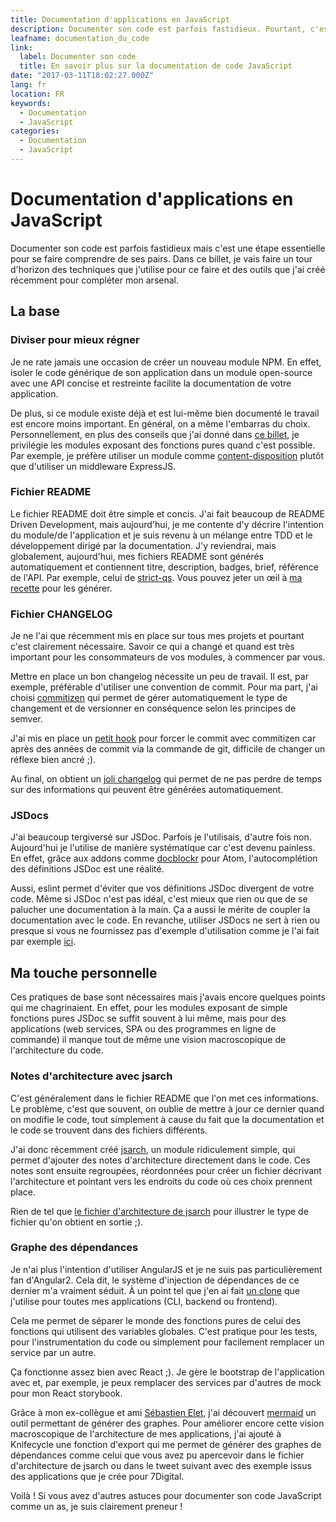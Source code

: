 ```yaml
---
title: Documentation d'applications en JavaScript
description: Documenter son code est parfois fastidieux. Pourtant, c'est une nécessité. Petit retour d'expérience sur les techniques et outils que j'utilise.
leafname: documentation_du_code
link:
  label: Documenter son code
  title: En savoir plus sur la documentation de code JavaScript
date: "2017-03-11T18:02:27.000Z"
lang: fr
location: FR
keywords:
  - Documentation
  - JavaScript
categories:
  - Documentation
  - JavaScript
---
```


# Documentation d'applications en JavaScript

Documenter son code est parfois fastidieux mais c'est une étape essentielle pour se faire comprendre de ses pairs. Dans ce billet, je vais faire un tour d'horizon des techniques que j'utilise pour ce faire et des outils que j'ai créé récemment pour compléter mon arsenal.

## La base

### Diviser pour mieux régner

Je ne rate jamais une occasion de créer un nouveau module NPM. En effet, isoler le code générique de son application dans un module open-source avec une API concise et restreinte facilite la documentation de votre application.

De plus, si ce module existe déjà et est lui-même bien documenté le travail est encore moins important. En général, on a même l'embarras du choix. Personnellement, en plus des conseils que j'ai donné dans [ce billet](./choisir_module_nodejs), je privilégie les modules exposant des fonctions pures quand c'est possible. Par exemple, je préfère utiliser un module comme [content-disposition](https://github.com/jshttp/content-disposition) plutôt que d'utiliser un middleware ExpressJS.

### Fichier README

Le fichier README doit être simple et concis. J'ai fait beaucoup de README Driven Development, mais aujourd'hui, je me contente d'y décrire l'intention du module/de l'application et je suis revenu à un mélange entre TDD et le développement dirigé par la documentation. J'y reviendrai, mais globalement, aujourd'hui, mes fichiers README sont générés automatiquement et contiennent titre, description, badges, brief, référence de l'API. Par exemple, celui de [strict-qs](https://github.com/nfroidure/strict-qs). Vous pouvez jeter un œil à [ma recette](https://github.com/nfroidure/metapak-nfroidure/tree/master/src/readme) pour les générer.

### Fichier CHANGELOG

Je ne l'ai que récemment mis en place sur tous mes projets et pourtant c'est clairement nécessaire. Savoir ce qui a changé et quand est très important pour les consommateurs de vos modules, à commencer par vous.

Mettre en place un bon changelog nécessite un peu de travail. Il est, par exemple, préférable d'utiliser une convention de commit. Pour ma part, j'ai choisi [commitizen](https://www.npmjs.com/package/commitizen) qui permet de gérer automatiquement le type de changement et de versionner en conséquence selon les principes de semver.

J'ai mis en place un [petit hook](https://github.com/nfroidure/metapak-nfroidure/blob/master/src/%5Fcommon/hooks.js#L3-L13) pour forcer le commit avec commitizen car après des années de commit via la commande de git, difficile de changer un réflexe bien ancré ;).

Au final, on obtient un [joli changelog](https://github.com/nfroidure/knifecycle/blob/master/CHANGELOG.md) qui permet de ne pas perdre de temps sur des informations qui peuvent être générées automatiquement.

### JSDocs

J'ai beaucoup tergiversé sur JSDoc. Parfois je l'utilisais, d'autre fois non. Aujourd'hui je l'utilise de manière systématique car c'est devenu painless. En effet, grâce aux addons comme [docblockr](https://atom.io/packages/docblockr) pour Atom, l'autocomplétion des définitions JSDoc est une réalité.

Aussi, eslint permet d'éviter que vos définitions JSDoc divergent de votre code. Même si JSDoc n'est pas idéal, c'est mieux que rien ou que de se palucher une documentation à la main. Ça a aussi le mérite de coupler la documentation avec le code. En revanche, utiliser JSDocs ne sert à rien ou presque si vous ne fournissez pas d'exemple d'utilisation comme je l'ai fait par exemple [ici](https://github.com/nfroidure/knifecycle/blob/d78ecd3d58f7b1f1a95cb7e8800d0a06ff657530/src/index.js#L77-L100).

## Ma touche personnelle

Ces pratiques de base sont nécessaires mais j'avais encore quelques points qui me chagrinaient. En effet, pour les modules exposant de simple fonctions pures JSDoc se suffit souvent à lui même, mais pour des applications (web services, SPA ou des programmes en ligne de commande) il manque tout de même une vision macroscopique de l'architecture du code.

### Notes d'architecture avec jsarch

C'est généralement dans le fichier README que l'on met ces informations. Le problème, c'est que souvent, on oublie de mettre à jour ce dernier quand on modifie le code, tout simplement à cause du fait que la documentation et le code se trouvent dans des fichiers différents.

J'ai donc récemment créé [jsarch](https://github.com/nfroidure/jsarch), un module ridiculement simple, qui permet d'ajouter des notes d'architecture directement dans le code. Ces notes sont ensuite regroupées, réordonnées pour créer un fichier décrivant l'architecture et pointant vers les endroits du code où ces choix prennent place.

Rien de tel que [le fichier d'architecture de jsarch](https://github.com/nfroidure/jsarch/blob/master/ARCHITECTURE.md) pour illustrer le type de fichier qu'on obtient en sortie ;).

### Graphe des dépendances

Je n'ai plus l'intention d'utiliser AngularJS et je ne suis pas particulièrement fan d'Angular2\. Cela dit, le système d'injection de dépendances de ce dernier m'a vraiment séduit. À un point tel que j'en ai fait [un clone](https://github.com/nfroidure/knifecycle) que j'utilise pour toutes mes applications (CLI, backend ou frontend).

Cela me permet de séparer le monde des fonctions pures de celui des fonctions qui utilisent des variables globales. C'est pratique pour les tests, pour l'instrumentation du code ou simplement pour facilement remplacer un service par un autre.

Ça fonctionne assez bien avec React ;). Je gère le bootstrap de l'application avec et, par exemple, je peux remplacer des services par d'autres de mock pour mon React storybook.

Grâce à mon ex-collègue et ami [Sébastien Elet](https://github.com/sebastienelet), j'ai découvert [mermaid](https://github.com/knsv/mermaid) un outil permettant de générer des graphes. Pour améliorer encore cette vision macroscopique de l'architecture de mes applications, j'ai ajouté à Knifecycle une fonction d'export qui me permet de générer des graphes de dépendances comme celui que vous avez pu apercevoir dans le fichier d'architecture de jsarch ou dans le tweet suivant avec des exemple issus des applications que je crée pour 7Digital.

Voilà ! Si vous avez d'autres astuces pour documenter son code JavaScript comme un as, je suis clairement preneur !
